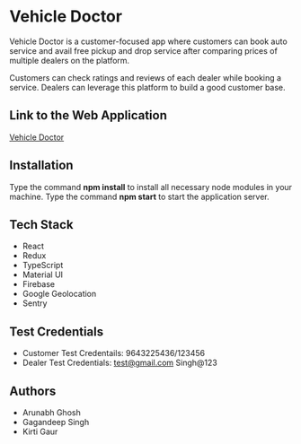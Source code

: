 # Vehicle Doctor ![]()

Vehicle Doctor is a customer-focused app where customers can book auto service and avail free pickup and drop service after comparing prices of multiple dealers on the platform.

Customers can check ratings and reviews of each dealer while booking a service. Dealers can leverage this platform to build a good customer base.

## Link to the Web Application

[Vehicle Doctor](https://d1wjicvr273lmo.cloudfront.net/)

## Installation

Type the command **npm install** to install all necessary node modules in your machine. Type the command **npm start** to start the application server.

## Tech Stack

- React
- Redux
- TypeScript
- Material UI
- Firebase
- Google Geolocation
- Sentry

## Test Credentials

- Customer Test Credentails: 9643225436/123456
- Dealer Test Credentials: test@gmail.com Singh@123

## Authors

- Arunabh Ghosh
- Gagandeep Singh
- Kirti Gaur

